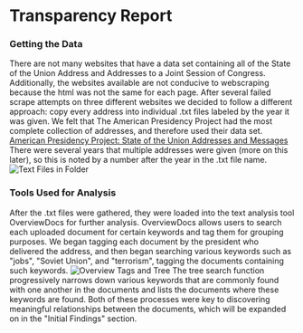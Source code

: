 # Transparency Report

### Getting the Data
There are not many websites that have a data set containing all of the State of the Union Address and Addresses to a Joint Session of Congress. Additionally, the websites available are not conducive to webscraping because the html was not the same for each page. After several failed scrape attempts on three different websites we decided to follow a different approach: copy every address into individual .txt files labeled by the year it was given. We felt that The American Presidency Project had the most complete collection of addresses, and therefore used their data set.
[American Presidency Project: State of the Union Addresses and Messages](http://www.presidency.ucsb.edu/sou.php)
There were several years that multiple addresses were given (more on this later), so this is noted by a number after the year in the .txt file name.
![Text Files in Folder](imgs/txt_State_of_the_Union)
### Tools Used for Analysis
After the .txt files were gathered, they were loaded into the text analysis tool OverviewDocs for further analysis. OverviewDocs allows users to search each uploaded document for certain keywords and tag them for grouping purposes. We began tagging each document by the president who delivered the address, and then began searching various keywords such as "jobs", "Soviet Union", and "terrorism", tagging the documents containing such keywords.
![Overview Tags and Tree](imgs/overview_tree_and_tagging)
The tree search function progressively narrows down various keywords that are commonly found with one another in the documents and lists the documents where these keywords are found. Both of these processes were key to discovering meaningful relationships between the documents, which will be expanded on in the "Initial Findings" section.
